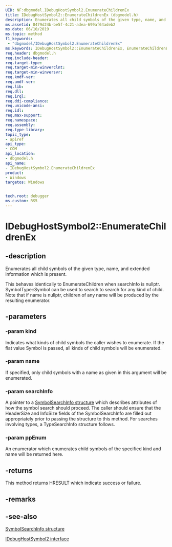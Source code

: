 ```yaml
---
UID: NF:dbgmodel.IDebugHostSymbol2.EnumerateChildrenEx
title: IDebugHostSymbol2::EnumerateChildrenEx (dbgmodel.h)
description: Enumerates all child symbols of the given type, name, and extended information which is present.
ms.assetid: 8479d24b-be5f-4c21-adea-699af64adeb2
ms.date: 06/10/2019
ms.topic: method
f1_keywords:
 - "dbgmodel/IDebugHostSymbol2.EnumerateChildrenEx"
ms.keywords: IDebugHostSymbol2::EnumerateChildrenEx, EnumerateChildrenEx, IDebugHostSymbol2.EnumerateChildrenEx, IDebugHostSymbol2::EnumerateChildrenEx, IDebugHostSymbol2.EnumerateChildrenEx
req.header: dbgmodel.h
req.include-header:
req.target-type:
req.target-min-winverclnt:
req.target-min-winversvr:
req.kmdf-ver:
req.umdf-ver:
req.lib:
req.dll:
req.irql: 
req.ddi-compliance:
req.unicode-ansi:
req.idl:
req.max-support:
req.namespace:
req.assembly:
req.type-library: 
topic_type: 
- apiref
api_type: 
- COM
api_location: 
- dbgmodel.h
api_name: 
- IDebugHostSymbol2.EnumerateChildrenEx
product:
- Windows
targetos: Windows


tech.root: debugger
ms.custom: RS5
---
```


# IDebugHostSymbol2::EnumerateChildrenEx


## -description

Enumerates all child symbols of the given type, name, and extended information which is present.

This behaves identically to EnumerateChildren when searchInfo is nullptr.  SymbolType::Symbol 
can be used to search to search for any kind of child. Note that if name is nullptr, children of any name will be produced by the resulting enumerator.

## -parameters

### -param kind
Indicates what kinds of child symbols the caller wishes to enumerate. If the flat value Symbol is passed, all kinds of child symbols will be enumerated.

### -param name
If specified, only child symbols with a name as given in this argument will be enumerated.

### -param searchInfo
A pointer to a [SymbolSearchInfo structure](ns-dbgmodel-symbolsearchinfo.md) which describes attributes of how the symbol search should proceed.  The caller should ensure that the HeaderSize and InfoSize fields of the SymbolSearchInfo are filled out appropriately prior to passing the structure to this method.  For searches involving types, a TypeSearchInfo structure follows. 

### -param ppEnum
An enumerator which enumerates child symbols of the specified kind and name will be returned here.


## -returns
This method returns HRESULT which indicate success or failure.

## -remarks

## -see-also

[SymbolSearchInfo structure](ns-dbgmodel-symbolsearchinfo.md)

[IDebugHostSymbol2 interface](nn-dbgmodel-idebughostsymbol2.md)
